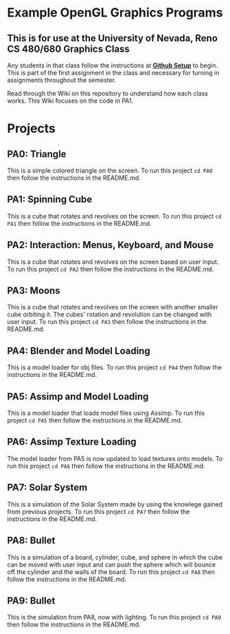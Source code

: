 # Example OpenGL Graphics Programs
## This is for use at the University of Nevada, Reno CS 480/680 Graphics Class
Any students in that class follow the instructions at [**Github Setup**](https://github.com/HPC-Vis/computer-graphics/wiki/Github-Setup) to begin. This is part of the first assignment in the class and necessary for turning in assignments throughout the semester.

Read through the Wiki on this repository to understand how each class works. This Wiki focuses on the code in PA1.

# Projects

## PA0: Triangle
This is a simple colored triangle on the screen. To run this project ```cd PA0``` then follow the instructions in the README.md.

## PA1: Spinning Cube
This is a cube that rotates and revolves on the screen. To run this project ```cd PA1``` then follow the instructions in the README.md.

## PA2: Interaction: Menus, Keyboard, and Mouse
This is a cube that rotates and revolves on the screen based on user input. To run this project ```cd PA2``` then follow the instructions in the README.md.

## PA3: Moons
This is a cube that rotates and revolves on the screen with another smaller cube orbiting it. The cubes' rotation and revolution can be changed with user input. To run this project ```cd PA3``` then follow the instructions in the README.md.

## PA4: Blender and Model Loading
This is a model loader for obj files. To run this project ```cd PA4``` then follow the instructions in the README.md.

## PA5: Assimp and Model Loading
This is a model loader that loads model files using Assimp.  To run this project ```cd PA5``` then follow the instructions in the README.md.

## PA6: Assimp Texture Loading
The model loader from PA5 is now updated to load textures onto models.  To run this project ```cd PA6``` then follow the instructions in the README.md.

## PA7: Solar System
This is a simulation of the Solar System made by using the knowlege gained from previous projects.  To run this project ```cd PA7``` then follow the instructions in the README.md.

## PA8: Bullet
This is a simulation of a board, cylinder, cube, and sphere in which the cube can be moved with user input and can push the sphere which will bounce off the cylinder and the walls of the board.  To run this project ```cd PA8``` then follow the instructions in the README.md.

## PA9: Bullet
This is the simulation from PA8, now with lighting.  To run this project ```cd PA9``` then follow the instructions in the README.md.
